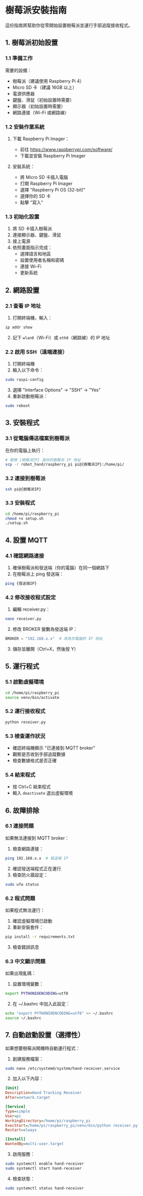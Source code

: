 # 樹莓派安裝指南

這份指南將幫助你從零開始設置樹莓派並運行手部追蹤接收程式。

## 1. 樹莓派初始設置

### 1.1 準備工作
需要的設備：
- 樹莓派（建議使用 Raspberry Pi 4）
- Micro SD 卡（建議 16GB 以上）
- 電源供應器
- 鍵盤、滑鼠（初始設置時需要）
- 顯示器（初始設置時需要）
- 網路連接（Wi-Fi 或網路線）

### 1.2 安裝作業系統
1. 下載 Raspberry Pi Imager：
   - 前往 https://www.raspberrypi.com/software/
   - 下載並安裝 Raspberry Pi Imager

2. 安裝系統：
   - 將 Micro SD 卡插入電腦
   - 打開 Raspberry Pi Imager
   - 選擇 "Raspberry Pi OS (32-bit)"
   - 選擇你的 SD 卡
   - 點擊 "寫入"

### 1.3 初始化設置
1. 將 SD 卡插入樹莓派
2. 連接顯示器、鍵盤、滑鼠
3. 接上電源
4. 依照畫面指示完成：
   - 選擇語言和地區
   - 設置使用者名稱和密碼
   - 連接 Wi-Fi
   - 更新系統

## 2. 網路設置

### 2.1 查看 IP 地址
1. 打開終端機，輸入：
```bash
ip addr show
```
2. 記下 `wlan0`（Wi-Fi）或 `eth0`（網路線）的 IP 地址

### 2.2 啟用 SSH（遠端連接）
1. 打開終端機
2. 輸入以下命令：
```bash
sudo raspi-config
```
3. 選擇 "Interface Options" → "SSH" → "Yes"
4. 重新啟動樹莓派：
```bash
sudo reboot
```

## 3. 安裝程式

### 3.1 從電腦傳送檔案到樹莓派
在你的電腦上執行：
```bash
# 替換 {樹莓派IP} 為你的樹莓派 IP 地址
scp -r robot_hand/raspberry_pi pi@{樹莓派IP}:/home/pi/
```

### 3.2 連接到樹莓派
```bash
ssh pi@{樹莓派IP}
```

### 3.3 安裝程式
```bash
cd /home/pi/raspberry_pi
chmod +x setup.sh
./setup.sh
```

## 4. 設置 MQTT

### 4.1 確認網路連接
1. 確保樹莓派和發送端（你的電腦）在同一個網路下
2. 在樹莓派上 ping 發送端：
```bash
ping {發送端IP}
```

### 4.2 修改接收程式設定
1. 編輯 receiver.py：
```bash
nano receiver.py
```
2. 修改 BROKER 變數為發送端 IP：
```python
BROKER = "192.168.x.x"  # 改為你電腦的 IP 地址
```
3. 儲存並離開（Ctrl+X，然後按 Y）

## 5. 運行程式

### 5.1 啟動虛擬環境
```bash
cd /home/pi/raspberry_pi
source venv/bin/activate
```

### 5.2 運行接收程式
```bash
python receiver.py
```

### 5.3 檢查運作狀況
- 確認終端機顯示 "已連接到 MQTT broker"
- 觀察是否收到手部追蹤數據
- 檢查數據格式是否正確

### 5.4 結束程式
- 按 Ctrl+C 結束程式
- 輸入 `deactivate` 退出虛擬環境

## 6. 故障排除

### 6.1 連接問題
如果無法連接到 MQTT broker：
1. 檢查網路連接：
```bash
ping 192.168.x.x  # 發送端 IP
```
2. 確認發送端程式正在運行
3. 檢查防火牆設定：
```bash
sudo ufw status
```

### 6.2 程式問題
如果程式無法運行：
1. 確認虛擬環境已啟動
2. 重新安裝套件：
```bash
pip install -r requirements.txt
```
3. 檢查錯誤訊息

### 6.3 中文顯示問題
如果出現亂碼：
1. 設置環境變數：
```bash
export PYTHONIOENCODING=utf8
```
2. 在 ~/.bashrc 中加入此設定：
```bash
echo "export PYTHONIOENCODING=utf8" >> ~/.bashrc
source ~/.bashrc
```

## 7. 自動啟動設置（選擇性）

如果想要樹莓派開機時自動運行程式：

1. 創建服務檔案：
```bash
sudo nano /etc/systemd/system/hand-receiver.service
```

2. 加入以下內容：
```ini
[Unit]
Description=Hand Tracking Receiver
After=network.target

[Service]
Type=simple
User=pi
WorkingDirectory=/home/pi/raspberry_pi
ExecStart=/home/pi/raspberry_pi/venv/bin/python receiver.py
Restart=always

[Install]
WantedBy=multi-user.target
```

3. 啟用服務：
```bash
sudo systemctl enable hand-receiver
sudo systemctl start hand-receiver
```

4. 檢查狀態：
```bash
sudo systemctl status hand-receiver
``` 